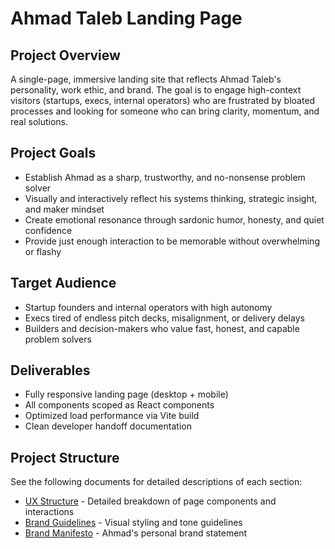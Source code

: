 # Ahmad Taleb Landing Page

## Project Overview

A single-page, immersive landing site that reflects Ahmad Taleb's personality, work ethic, and brand. The goal is to engage high-context visitors (startups, execs, internal operators) who are frustrated by bloated processes and looking for someone who can bring clarity, momentum, and real solutions.

## Project Goals

* Establish Ahmad as a sharp, trustworthy, and no-nonsense problem solver
* Visually and interactively reflect his systems thinking, strategic insight, and maker mindset
* Create emotional resonance through sardonic humor, honesty, and quiet confidence
* Provide just enough interaction to be memorable without overwhelming or flashy

## Target Audience

* Startup founders and internal operators with high autonomy
* Execs tired of endless pitch decks, misalignment, or delivery delays
* Builders and decision-makers who value fast, honest, and capable problem solvers


## Deliverables

* Fully responsive landing page (desktop + mobile)
* All components scoped as React components
* Optimized load performance via Vite build
* Clean developer handoff documentation

## Project Structure

See the following documents for detailed descriptions of each section:
- [UX Structure](./ux-structure.md) - Detailed breakdown of page components and interactions
- [Brand Guidelines](./brand-guidelines.md) - Visual styling and tone guidelines
- [Brand Manifesto](./brand-manifesto.md) - Ahmad's personal brand statement
